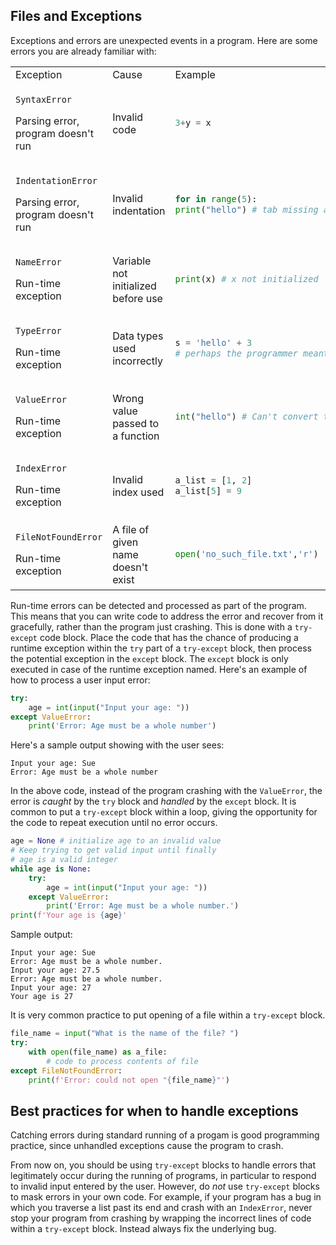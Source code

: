 ## Files and Exceptions

Exceptions and errors are unexpected events in a program. Here are some errors you are already familiar with:

<table>
<tr><td>Exception</td><td>Cause</td><td>Example</td></tr>
<tr><td>

`SyntaxError`

Parsing error, program doesn't run
</td>
<td>Invalid code</td>
<td>

```python
3+y = x
```
</td></tr>
<tr>
<td>

`IndentationError`

Parsing error, program doesn't run
</td>
<td>Invalid indentation</td>
<td>

```python
for in range(5):
print("hello") # tab missing at start of line
```
</td>
</tr>
<tr>
<td>

`NameError`

Run-time exception
</td>

<td>Variable not initialized before use</td>
<td>

```python
print(x) # x not initialized
```
</td>
</tr>
<tr>
<td>

`TypeError`

Run-time exception
</td>
<td>Data types used incorrectly</td>
<td>

```python
s = 'hello' + 3
# perhaps the programmer meant 'hello' + str(3)
```
</td>
</tr>
<tr>
<td>

`ValueError`

Run-time exception
</td>
<td>Wrong value passed to a function</td>
<td>

```python
int("hello") # Can't convert this string to an int
```
</td>
</tr>
<tr>
<td>

`IndexError`

Run-time exception
</td>
<td>Invalid index used</td>

<td>

```python
a_list = [1, 2]
a_list[5] = 9
```

</td>
</tr>
<tr>
<td>

`FileNotFoundError`

Run-time exception
</td>
<td>
A file of given name doesn't exist
</td>
<td>

```python
open('no_such_file.txt','r')
```
</td>
</tr>
</table>

Run-time errors can be detected and processed as part of the program. This means that you can write code to address the error and recover from it gracefully, rather than the program just crashing. This is done with a `try-except` code block. Place the code that has the chance of producing a runtime exception within the `try` part of a `try-except` block, then process the potential exception in the `except` block. The `except` block is only executed in case of the  runtime exception named. Here's an example of how to process a user input error:
```python
try:
    age = int(input("Input your age: "))
except ValueError:
    print('Error: Age must be a whole number')
```

Here's a sample output showing with the user sees:
```
Input your age: Sue
Error: Age must be a whole number
```
In the above code, instead of the program crashing with the `ValueError`, the error is *caught* by the `try` block and *handled* by the `except` block. It is common to put a `try-except` block within a loop, giving the opportunity for the code to repeat execution until no error occurs.

```python
age = None # initialize age to an invalid value
# Keep trying to get valid input until finally
# age is a valid integer
while age is None:
    try:
        age = int(input("Input your age: "))
    except ValueError:
        print('Error: Age must be a whole number.')
print(f'Your age is {age}'
```
Sample output:
```
Input your age: Sue
Error: Age must be a whole number.
Input your age: 27.5
Error: Age must be a whole number.
Input your age: 27
Your age is 27
```

It is very common practice to put opening of a file within a `try-except` block.
```python
file_name = input("What is the name of the file? ")
try:
    with open(file_name) as a_file:
        # code to process contents of file
except FileNotFoundError:
    print(f'Error: could not open "{file_name}"')
```

## Best practices for when to handle exceptions

Catching errors during standard running of a progam is good programming practice, since unhandled exceptions cause the program to crash.

From now on, you should be using `try-except` blocks to handle errors that legitimately occur during the running of programs, in particular to respond to invalid input entered by the user. However, do *not* use `try-except` blocks to mask errors in your own code. For example, if your program has a bug in which you traverse a list past its end and crash with an `IndexError`, never stop your program from crashing by wrapping the incorrect lines of code within a `try-except` block. Instead always fix the underlying bug.